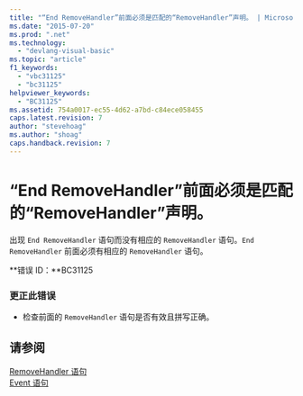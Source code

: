 ```yaml
---
title: "“End RemoveHandler”前面必须是匹配的“RemoveHandler”声明。 | Microsoft Docs"
ms.date: "2015-07-20"
ms.prod: ".net"
ms.technology: 
  - "devlang-visual-basic"
ms.topic: "article"
f1_keywords: 
  - "vbc31125"
  - "bc31125"
helpviewer_keywords: 
  - "BC31125"
ms.assetid: 754a0017-ec55-4d62-a7bd-c84ece058455
caps.latest.revision: 7
author: "stevehoag"
ms.author: "shoag"
caps.handback.revision: 7
---
```

# “End RemoveHandler”前面必须是匹配的“RemoveHandler”声明。
出现 `End RemoveHandler` 语句而没有相应的 `RemoveHandler` 语句。`End RemoveHandler` 前面必须有相应的 `RemoveHandler` 语句。  
  
 **错误 ID：**BC31125  
  
### 更正此错误  
  
-   检查前面的 `RemoveHandler` 语句是否有效且拼写正确。  
  
## 请参阅  
 [RemoveHandler 语句](../../visual-basic/language-reference/statements/removehandler-statement.md)   
 [Event 语句](../../visual-basic/language-reference/statements/event-statement.md)